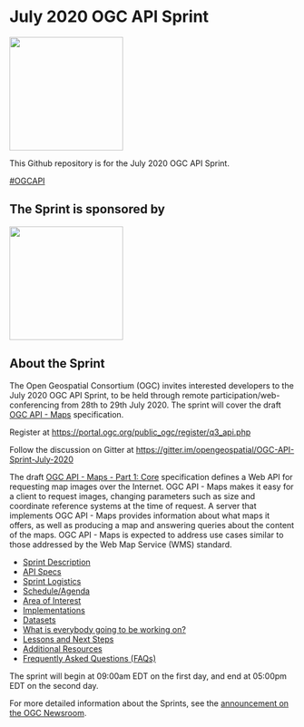 July 2020 OGC API Sprint
========================

[<img src="http://www.opengeospatial.org/pub/www/files/OGC_Logo_2D_Blue_x_0_0.png" width="200"/>](https://www.opengeospatial.org)

This Github repository is for the July 2020 OGC API Sprint.

[#OGCAPI](https://twitter.com/hashtag/OGCAPI)

The Sprint is sponsored by
------------

[<img src="https://www.ordnancesurvey.co.uk/blog/wp-content/uploads/2018/08/os-logo.png" width="200"/>](https://www.ordnancesurvey.co.uk/s)


About the Sprint
----------------

The Open Geospatial Consortium (OGC) invites interested developers to the July 2020 OGC API Sprint, to be held through remote participation/web-conferencing from 28th to 29th July 2020. The sprint will cover the draft [OGC API - Maps](https://ogcapi.ogc.org/maps) specification.

Register at https://portal.ogc.org/public_ogc/register/q3_api.php

Follow the discussion on Gitter at https://gitter.im/opengeospatial/OGC-API-Sprint-July-2020

The draft [OGC API - Maps - Part 1: Core](https://ogcapi.ogc.org/maps) specification defines a Web API for requesting map images over the Internet. OGC API - Maps makes it easy for a client to request images, changing parameters such as size and coordinate reference systems at the time of request. A server that implements OGC API - Maps provides information about what maps it offers, as well as producing a map and answering queries about the content of the maps. OGC API - Maps is expected to address use cases similar to those addressed by the Web Map Service (WMS) standard.

* [Sprint Description](./about.adoc)
* [API Specs](./specs.adoc)
* [Sprint Logistics](./logistics.adoc)
* [Schedule/Agenda](./agenda.adoc)
* [Area of Interest](./aoi.adoc)
* [Implementations](./implementations.adoc)
* [Datasets](./Shared_Datasets/README.md)
* [What is everybody going to be working on?](https://github.com/opengeospatial/OGC-API-Sprint-July-2020/issues/1)
* [Lessons and Next Steps](./lessonsAndNextSteps.adoc)
* [Additional Resources](./additionalResources.adoc)
* [Frequently Asked Questions (FAQs)](./FAQ.adoc)

The sprint will begin at 09:00am EDT on the first day, and end at 05:00pm EDT on the second day.

For more detailed information about the Sprints, see the [announcement on the OGC Newsroom](https://www.ogc.org/pressroom/pressreleases/3243).
